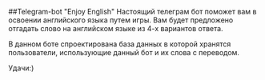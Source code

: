 ##Telegram-bot "Enjoy English"
Настоящий телеграм бот поможет вам в освоении английского языка путем игры. Вам будет предложено отгадать слово на английском языке из 4-х вариантов ответа.

В данном боте спроектирована база данных в которой хранятся пользователи, использующие данный бот и их слова с переводом.

Удачи:)